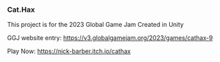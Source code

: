 ### Cat.Hax
This project is for the 2023 Global Game Jam 
Created in Unity

GGJ website entry:
https://v3.globalgamejam.org/2023/games/cathax-9

Play Now:
https://nick-barber.itch.io/cathax
